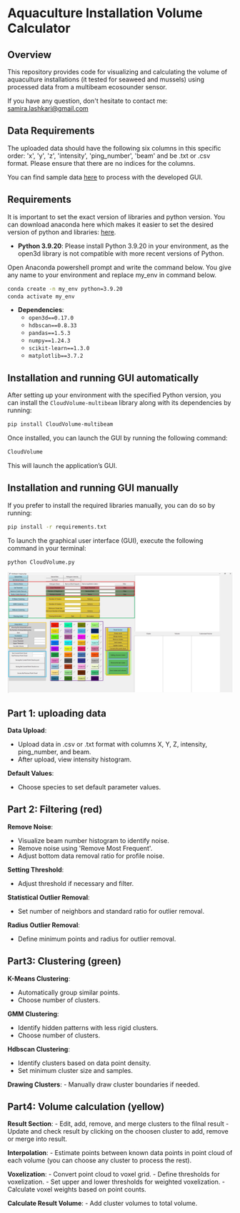 # Aquaculture Installation Volume Calculator

## Overview

This repository provides code for visualizing and calculating the volume of aquaculture installations (it tested for seaweed and mussels) using processed data from a multibeam ecosounder sensor.

If you have any question, don't hesitate to contact me: samira.lashkari@gmail.com

## Data Requirements

The uploaded data should have the following six columns in this specific order: 'x', 'y', 'z', 'intensity', 'ping_number', 'beam' and be .txt or .csv format. Please ensure that there are no indices for the columns.

You can find sample data [here](https://drive.google.com/file/d/15rBiuT27kIJQX5pq0yL5JK0sN9E-XCw0/view?usp=drive_link) to process with the developed GUI.

## Requirements

It is important to set the exact version of libraries and python version. You can download anaconda here which makes it easier to set the desired version of python and libraries:
[here](https://www.anaconda.com/download). 


- **Python 3.9.20**: Please install Python 3.9.20 in your environment, as the open3d library is not compatible with more recent versions of Python.

Open Anaconda powershell prompt and write the command below. You give any name to your environment and replace my_env in command below. 
```bash
conda create -n my_env python=3.9.20
conda activate my_env
```
  
- **Dependencies**:
  - `open3d==0.17.0`
  - `hdbscan==0.8.33`
  - `pandas==1.5.3`
  - `numpy==1.24.3`
  - `scikit-learn==1.3.0`
  - `matplotlib==3.7.2`

## Installation and running GUI automatically

After setting up your environment with the specified Python version, you can install the `CloudVolume-multibeam` library along with its dependencies by running:

```bash
pip install CloudVolume-multibeam
```
Once installed, you can launch the GUI by running the following command:

```bash
CloudVolume
```
This will launch the application’s GUI.

## Installation and running GUI manually

If you prefer to install the required libraries manually, you can do so by running:

```bash
pip install -r requirements.txt
```

To launch the graphical user interface (GUI), execute the following command in your terminal:

```bash
python CloudVolume.py
```
![GUI-image](https://github.com/SamiraLashkari/CloudVolume_multibeam/blob/main/GUI_CloudVolume.jpg)

## Part 1: uploading data
**Data Upload**:
   - Upload data in .csv or .txt format with columns X, Y, Z, intensity, ping_number, and beam.
   - After upload, view intensity histogram.

**Default Values**:
   - Choose species to set default parameter values.
     
## Part 2: Filtering (red)
**Remove Noise**:
   - Visualize beam number histogram to identify noise.
   - Remove noise using 'Remove Most Frequent'.
   - Adjust bottom data removal ratio for profile noise.

**Setting Threshold**:
   - Adjust threshold if necessary and filter.

**Statistical Outlier Removal**:
   - Set number of neighbors and standard ratio for outlier removal.

**Radius Outlier Removal**:
   - Define minimum points and radius for outlier removal.
## Part3: Clustering (green)
**K-Means Clustering**:
   - Automatically group similar points.
   - Choose number of clusters.

**GMM Clustering**:
   - Identify hidden patterns with less rigid clusters.
   - Choose number of clusters.

**Hdbscan Clustering**:
   - Identify clusters based on data point density.
   - Set minimum cluster size and samples.

**Drawing Clusters**:
    - Manually draw cluster boundaries if needed.
    
## Part4: Volume calculation (yellow)
**Result Section**:
    - Edit, add, remove, and merge clusters to the filnal result
    - Update and check result by clicking on the choosen cluster to add, remove or merge into result.

**Interpolation**:
    - Estimate points between known data points in point cloud of each volume (you can choose any cluster to process the rest).

**Voxelization**:
    - Convert point cloud to voxel grid.
    - Define thresholds for voxelization.
    - Set upper and lower thresholds for weighted voxelization.
    - Calculate voxel weights based on point counts.

**Calculate Result Volume**:
    - Add cluster volumes to total volume. 
